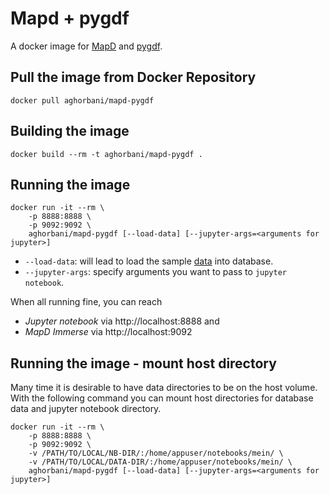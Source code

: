 Mapd + pygdf 
==========

A docker image for [MapD](https://www.mapd.com/) and [pygdf](http://gpuopenanalytics.com/). 

## Pull the image from Docker Repository

```
docker pull aghorbani/mapd-pygdf
```

## Building the image

```
docker build --rm -t aghorbani/mapd-pygdf .
```

## Running the image

```
docker run -it --rm \
    -p 8888:8888 \
    -p 9092:9092 \
    aghorbani/mapd-pygdf [--load-data] [--jupyter-args=<arguments for jupyter>]
```

* `--load-data`: will lead to load the sample [data](https://raw.githubusercontent.com/a-ghorbani/docker-mapd-pygdf/master/scripts/churn.txt) into database.
* `--jupyter-args`: specify arguments you want to pass to `jupyter notebook`.

When all running fine, you can reach 
* *Jupyter notebook* via http://localhost:8888 and 
* *MapD Immerse* via http://localhost:9092 

## Running the image - mount host directory

Many time it is desirable to have data directories to be on the host volume.
With the following command you can mount host directories for database data and jupyter notebook directory.

```
docker run -it --rm \
    -p 8888:8888 \
    -p 9092:9092 \
    -v /PATH/TO/LOCAL/NB-DIR/:/home/appuser/notebooks/mein/ \
    -v /PATH/TO/LOCAL/DATA-DIR/:/home/appuser/notebooks/mein/ \
    aghorbani/mapd-pygdf [--load-data] [--jupyter-args=<arguments for jupyter>]
```


